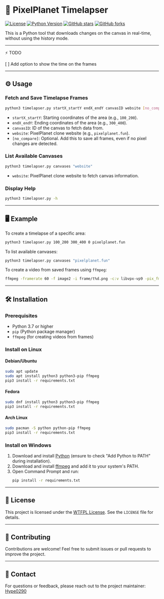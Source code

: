 # 📸 PixelPlanet Timelapser

[![License](https://img.shields.io/badge/License-WTFPL-brightgreen)](https://www.wtfpl.net/)
[![Python Version](https://img.shields.io/badge/python-3.7+-blue.svg)](https://www.python.org/)
[![GitHub stars](https://img.shields.io/github/stars/Hype0290/timelapse-bot-pixelplanet?style=social)](https://github.com/Hype0290/timelapse-bot-pixelplanet/stargazers)
[![GitHub forks](https://img.shields.io/github/forks/Hype0290/timelapse-bot-pixelplanet?style=social)](https://github.com/Hype0290/timelapse-bot-pixelplanet/network)

This is a Python tool that downloads changes on the canvas in real-time, without using the history mode.

---

⚡ TODO

[ ] Add option to show the time on the frames



---

## ⚙️ Usage

### Fetch and Save Timelapse Frames
```bash
python3 timelapser.py startX_startY endX_endY canvasID website [no_compare]
```
- `startX_startY`: Starting coordinates of the area (e.g., `100_200`).
- `endX_endY`: Ending coordinates of the area (e.g., `300_400`).
- `canvasID`: ID of the canvas to fetch data from.
- `website`: PixelPlanet clone website (e.g., `pixelplanet.fun`).
- `[no_compare]`: Optional. Add this to save all frames, even if no pixel changes are detected.

### List Available Canvases
```bash
python3 timelapser.py canvases "website"
```
- `website`: PixelPlanet clone website to fetch canvas information.

### Display Help
```bash
python3 timelapser.py -h
```

---

## 🖥️ Example

To create a timelapse of a specific area:
```bash
python3 timelapser.py 100_200 300_400 0 pixelplanet.fun
```

To list available canvases:
```bash
python3 timelapser.py canvases "pixelplanet.fun"
```

To create a video from saved frames using `ffmpeg`:
```bash
ffmpeg -framerate 60 -f image2 -i frame/t%d.png -c:v libvpx-vp9 -pix_fmt yuva420p timelapse.mp4
```

---

## 🛠️ Installation

### Prerequisites
- Python 3.7 or higher
- `pip` (Python package manager)
- `ffmpeg` (for creating videos from frames)

### Install on Linux

#### Debian/Ubuntu
```bash
sudo apt update
sudo apt install python3 python3-pip ffmpeg
pip3 install -r requirements.txt
```

#### Fedora
```bash
sudo dnf install python3 python3-pip ffmpeg
pip3 install -r requirements.txt
```

#### Arch Linux
```bash
sudo pacman -S python python-pip ffmpeg
pip3 install -r requirements.txt
```

### Install on Windows

1. Download and install [Python](https://www.python.org/downloads/) (ensure to check "Add Python to PATH" during installation).
2. Download and install [ffmpeg](https://ffmpeg.org/download.html) and add it to your system's PATH.
3. Open Command Prompt and run:
    ```cmd
    pip install -r requirements.txt
    ```

---

## 📜 License

This project is licensed under the [WTFPL License](https://opensource.org/licenses/WTFPL). See the `LICENSE` file for details.

---

## 🤝 Contributing

Contributions are welcome! Feel free to submit issues or pull requests to improve the project.

---

## 📧 Contact

For questions or feedback, please reach out to the project maintainer: [Hype0290](https://github.com/Hype0290)
